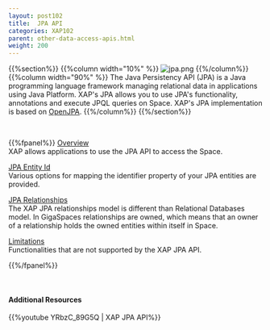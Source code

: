 ```yaml
---
layout: post102
title:  JPA API
categories: XAP102
parent: other-data-access-apis.html
weight: 200
---
```




{{%section%}}
{{%column width="10%" %}}
![jpa.png](/attachment_files/subject/jpa.png)
{{%/column%}}
{{%column width="90%" %}}
The Java Persistency API (JPA) is a Java programming language framework managing relational data in applications using Java Platform. XAP's JPA allows you to use JPA's functionality, annotations and execute JPQL queries on Space. XAP's JPA implementation is based on [OpenJPA](http://openjpa.apache.org/).
{{%/column%}}
{{%/section%}}


<br>

{{%fpanel%}}
[Overview](./jpa-api.html)<br>
XAP allows applications to use the JPA API to access the Space.

[JPA Entity Id](./jpa-entity-id.html)<br>
Various options for mapping the identifier property of your JPA entities are provided.

[JPA Relationships](./jpa-relationships.html)<br>
The XAP JPA relationships model is different than Relational Databases model. In GigaSpaces relationships are owned, which means that an owner of a relationship holds the owned entities within itself in Space.

[Limitations](./jpa-limitations.html)<br>
Functionalities that are not supported by the XAP JPA API.

{{%/fpanel%}}

<br>

#### Additional Resources

{{%youtube YRbzC_89G5Q | XAP JPA API%}}